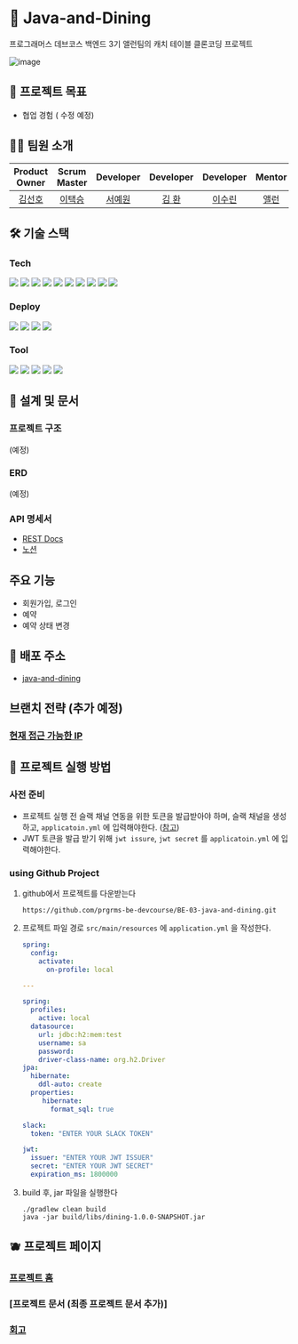 # 🍣 Java-and-Dining

프로그래머스 데브코스 백엔드 3기 앨런팀의 캐치 테이블 클론코딩 프로젝트

![image](https://user-images.githubusercontent.com/65555299/216244230-c9ad2dc3-4a35-4774-a0ea-f13b6bad80b0.png)

## 📌 프로젝트 목표

- 협업 경험 ( 수정 예정)

## 🧑‍💻 팀원 소개

|            Product Owner            |             Scrum Master              |              Developer              |              Developer               |             Developer             |                Mentor                |              Sub Mentor               |
|:-----------------------------------:|:-------------------------------------:|:-----------------------------------:|:------------------------------------:|:---------------------------------:|:------------------------------------:|:-------------------------------------:|
| [김선호](https://github.com/preferKim) | [이택승](https://github.com/dlxortmd987) | [서예원](https://github.com/yewon9609) | [김 환](https://github.com/hwankim123) | [이수린](https://github.com/Tnfls99) | [앨런](https://github.com/hongbin-dev) | [함승훈](https://github.com/seung-hun-h) |

## 🛠️ 기술 스택

<!-- 요 링크에서 따오면 좋을 듯! https://github.com/Ileriayo/markdown-badges --> 

### Tech

<img src="https://img.shields.io/badge/Java-FC4C02?style=flat-square&logo=java&logoColor=white"/>
<img src="https://img.shields.io/badge/Spring boot-6DB33F?style=flat-square&logo=Spring boot&logoColor=white"/>
<img src="https://img.shields.io/badge/gradle-02303A?logo=gradle&logoWidth=25"/> 
<img src="https://img.shields.io/badge/Spring Data JPA-0078D4?style=flat-square&logo=Spring Data JPA&logoColor=white"/>
<img src="https://img.shields.io/badge/Query DSL-0078D4?style=flat-square&logo=Spring Data JPA&logoColor=white"/>

<img src="https://img.shields.io/badge/Spring Security-6DB33F?style=flat-square&logo=spring-security&logoColor=white"/> 

<img src="https://img.shields.io/badge/MySQL-2AB1AC?style=flat-square&logo=MySQL&logoColor=white"/> 

<img src="https://img.shields.io/badge/H2 Database-2AB1AC?style=flat-square&logo=&logoColor=white"/> 


<img src="https://img.shields.io/badge/Junit-25A162?style=flat-square&logo=Junit5&logoColor=white"/> 
<img src="https://img.shields.io/badge/REST Docs-8CA1AF?style=flat-square&logo=Read the Docs&logoColor=white">

### Deploy

<img src="https://img.shields.io/badge/Github Actions-2AB1AC?style=flat-square&logo=github&logoColor=black"/> <img src="https://img.shields.io/badge/docker-%230db7ed.svg?style=flat-square&logo=docker&logoColor=white"/> <img src="https://img.shields.io/badge/AWS-%23FF9900.svg?style=flat-square&logo=amazon-aws&logoColor=white"/> <img src="https://img.shields.io/badge/Cloud Watch-FF4F8B?style=flat-square&logo=amazon-cloudwatch&logoColor=white"/>

### Tool

<img src="https://img.shields.io/badge/IntelliJ IDEA-8A3391?style=flat-square&logo=IntelliJ IDEA&logoColor=black"/> <img src="https://img.shields.io/badge/Github-000000?style=flat-square&logo=Github&logoColor=white"/> <img src="https://img.shields.io/badge/Notion-FFFFFF?style=flat-square&logo=Notion&logoColor=black"/> 
<img src="https://img.shields.io/badge/Slack-4A154B?style=flat-square&logo=Slack&logoColor=white"/>
<img src="https://img.shields.io/badge/Jira-0052CC?style=flat-square&logo=Jira&logoColor=white"/>

## 🍎 설계 및 문서

### 프로젝트 구조

(예정)

### ERD

(예정)

### API 명세서

- [REST Docs](http://3.37.85.54:8080/)
- [노션](https://backend-devcourse.notion.site/API-6671c63eabbe4d5cb20f41700a884bbd)

## 주요 기능

- 회원가입, 로그인
- 예약
- 예약 상태 변경

## 🚀 배포 주소

- [java-and-dining](http://3.37.85.54:8080/)

## 브랜치 전략 (추가 예정)

### [현재 접근 가능한 IP](43.200.173.123)

## 🍇 프로젝트 실행 방법

### 사전 준비

- 프로젝트 실행 전 슬랙 채널 연동을 위한 토큰을 발급받아야 하며, 슬랙 채널을 생성하고, `applicatoin.yml` 에
  입력해야한다. ([참고](https://backend-devcourse.notion.site/Slack-48efebe50bdd48d7a52539568b136a78))
- JWT 토큰을 발급 받기 위해 `jwt issure`, `jwt secret` 를 `applicatoin.yml` 에 입력해야한다.

### using Github Project

1. github에서 프로젝트를 다운받는다

   ```https://github.com/prgrms-be-devcourse/BE-03-java-and-dining.git```

2. 프로젝트 파일 경로 `src/main/resources` 에 `application.yml` 을 작성한다.

   ```yaml
   spring:
     config:
       activate:
         on-profile: local
   
   ---
   
   spring:
     profiles:
       active: local
     datasource:
       url: jdbc:h2:mem:test
       username: sa
       password:
       driver-class-name: org.h2.Driver
   jpa:
     hibernate:
       ddl-auto: create
     properties:
        hibernate:
          format_sql: true
   
   slack:
     token: "ENTER YOUR SLACK TOKEN"
   
   jwt:
     issuer: "ENTER YOUR JWT ISSUER"
     secret: "ENTER YOUR JWT SECRET"
     expiration_ms: 1800000  
   
   ```

3. build 후, jar 파일을 실행한다

    ```
    ./gradlew clean build
    java -jar build/libs/dining-1.0.0-SNAPSHOT.jar
    ```

## 🫐 프로젝트 페이지

### [프로젝트 홈](https://backend-devcourse.notion.site/7609a45d6dc648dba5df537456db75d3)

### [프로젝트 문서 (최종 프로젝트 문서 추가)]

### [회고](https://backend-devcourse.notion.site/ec39d675e1ee42929672d9d481eba364)
